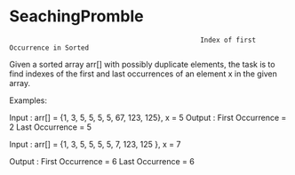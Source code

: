 # SeachingPromble
                                                    Index of first Occurrence in Sorted
Given a sorted array arr[] with possibly duplicate elements, the task is to find indexes of the first and last occurrences of an element x in the given array. 

Examples: 

Input : arr[] = {1, 3, 5, 5, 5, 5, 67, 123, 125}, x = 5
Output : First Occurrence = 2
              Last Occurrence = 5

Input : arr[] = {1, 3, 5, 5, 5, 5, 7, 123, 125 }, x = 7


Output : First Occurrence = 6
              Last Occurrence = 6
